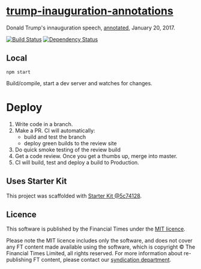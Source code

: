 # [trump-inauguration-annotations](https://ig.ft.com/sites/trump-inauguration-annotations)

Donald Trump's innauguration speech, [annotated](https://ig.ft.com/sites/trump-inauguration-annotations), January 20, 2017.

[![Build Status][circle-image]][circle-url] [![Dependency Status][devdeps-image]][devdeps-url]

## Local

```
npm start
```

Build/compile, start a dev server and watches for changes.

# Deploy

1. Write code in a branch.
2. Make a PR. CI will automatically:
    * build and test the branch
    * deploy green builds to the review site
3. Do quick smoke testing of the review build
4. Get a code review. Once you get a thumbs up, merge into master.
5. CI will build, test and deploy a build to Production.


## Uses Starter Kit

This project was scaffolded with [Starter Kit @5c74128](https://github.com/ft-interactive/starter-kit/tree/5c74128).

## Licence
This software is published by the Financial Times under the [MIT licence](http://opensource.org/licenses/MIT).

Please note the MIT licence includes only the software, and does not cover any FT content made available using the software, which is copyright &copy; The Financial Times Limited, all rights reserved. For more information about re-publishing FT content, please contact our [syndication department](http://syndication.ft.com/).

<!-- badge URLs -->
[circle-url]: https://circleci.com/gh/ft-interactive/trump-inauguration-annotations
[circle-image]: https://circleci.com/gh/ft-interactive/trump-inauguration-annotations/tree/master.svg?style=shield

[devdeps-url]: https://david-dm.org/ft-interactive/trump-inauguration-annotations#info=devDependencies
[devdeps-image]: https://img.shields.io/david/dev/ft-interactive/trump-inauguration-annotations.svg?style=flat-square
